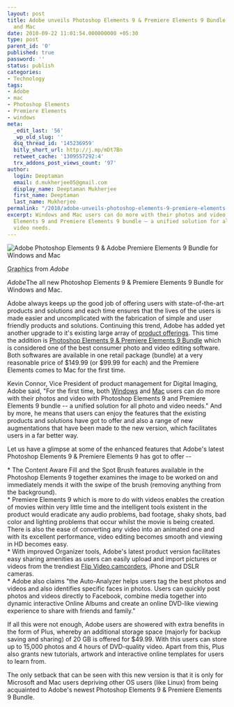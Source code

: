 ```yaml
---
layout: post
title: Adobe unveils Photoshop Elements 9 & Premiere Elements 9 Bundle for Windows
  and Mac
date: 2010-09-22 11:01:54.000000000 +05:30
type: post
parent_id: '0'
published: true
password: ''
status: publish
categories:
- Technology
tags:
- Adobe
- mac
- Photoshop Elements
- Premiere Elements
- windows
meta:
  _edit_last: '56'
  _wp_old_slug: ''
  dsq_thread_id: '145236959'
  bitly_short_url: http://j.mp/mDt7Bn
  retweet_cache: '1309557292:4'
  trx_addons_post_views_count: '97'
author:
  login: Deeptaman
  email: d.mukherjee05@gmail.com
  display_name: Deeptaman Mukherjee
  first_name: Deeptaman
  last_name: Mukherjee
permalink: "/2010/adobe-unveils-photoshop-elements-9-premiere-elements-9-bundle-for-windows-and-mac/"
excerpt: Windows and Mac users can do more with their photos and video with Photoshop
  Elements 9 and Premiere Elements 9 bundle – a unified solution for all photo and
  video needs.
---
```

<div class="figure"><img src="/static/2010/09/ape-ape-9.jpg" alt="Adobe Photoshop Elements 9 & Adobe Premiere Elements 9 Bundle for Windows and Mac" />
<p class="credit"><abbr class="type" title="Graphics">Graphics</abbr> from <cite>Adobe</cite></p>
<p class="caption"><em class="title">Adobe</em>The all new Photoshop Elements 9 & Premiere Elements 9 Bundle for Windows and Mac.</p>
</div>

<p>Adobe always keeps up the good job of offering users with state-of-the-art products and solutions and each time ensures that the lives of the users is made easier and uncomplicated with the fabrication of simple and user friendly products and solutions. Continuing this trend, Adobe has added yet another upgrade to it's existing large array of <a href="http://www.adobe.com/products/">product offerings</a>. This time the addition is <a href="http://www.adobe.com/products/psprelements/">Photoshop Elements 9 & Premiere Elements 9 Bundle</a> which is considered one of the best consumer photo and video editing software. Both softwares are available in one retail package (bundle) at a very reasonable price of $149.99 (or $99.99 for each) and the Premiere Elements comes to Mac for the first time.</p>
<p>Kevin Connor, Vice President of product management for Digital Imaging, Adobe said, "For the first time, both <a href="http://www.microsoft.com/windows/">Windows</a> and <a href="http://www.apple.com/mac/">Mac</a> users can do more with their photos and video with Photoshop Elements 9 and Premiere Elements 9 bundle -- a unified solution for all photo and video needs." And by more, he means that users can enjoy the features that the existing products and solutions have got to offer and also a range of new augmentations that have been made to the new version, which facilitates users in a far better way. </p>
<p>Let us have a glimpse at some of the enhanced features that Adobe's latest Photoshop Elements 9 & Premiere Elements 9 has got to offer --</p>
<p>* The Content Aware Fill and the Spot Brush features available in the Photoshop Elements 9 together examines the image to be worked on and immediately mends it with the swipe of the brush (removing anything from the background).<br />
* Premiere Elements 9 which is more to do with videos enables the creation of movies within very little time and the intelligent tools existent in the product would eradicate any audio problems, bad footage, shaky shots, bad color and lighting problems that occur whilst the movie is being created. There is also the ease of converting any video into an animated one and with its excellent performance, video editing becomes smooth and viewing in HD becomes easy.<br />
* With improved Organizer tools, Adobe's latest product version facilitates easy sharing amenities as users can easily upload and import pictures or videos from the trendiest <a href="http://www.theflip.com/">Flip Video camcorders</a>, iPhone and DSLR cameras.<br />
* Adobe also claims "the Auto-Analyzer helps users tag the best photos and videos and also identifies specific faces in photos. Users can quickly post photos and videos directly to Facebook, combine media together into dynamic interactive Online Albums and create an online DVD-like viewing experience to share with friends and family."</p>
<p>If all this were not enough, Adobe users are showered with extra benefits in the form of Plus, whereby an additional storage space (majorly for backup saving and sharing) of 20 GB is offered for $49.99. With this users can store up to 15,000 photos and 4 hours of DVD-quality video. Apart from this, Plus also grants new tutorials, artwork and interactive online templates for users to learn from.</p>
<p>The only setback that can be seen with this new version is that it is only for Microsoft and Mac users depriving other OS users (like Linux) from being acquainted to Adobe's newest Photoshop Elements 9 & Premiere Elements 9 Bundle.</p>
